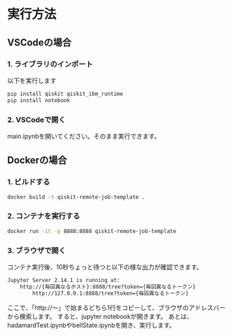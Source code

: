 # 実行方法
## VSCodeの場合
### 1. ライブラリのインポート
以下を実行します

```bash
pip install qiskit qiskit_ibm_runtime
pip install notebook
```

### 2. VSCodeで開く
main.ipynbを開いてください。そのまま実行できます。

## Dockerの場合
### 1. ビルドする

```bash
docker build -t qiskit-remote-job-template .
```

### 2. コンテナを実行する

```bash
docker run -it -p 8888:8888 qiskit-remote-job-template
```

### 3. ブラウザで開く
コンテナ実行後、10秒ちょっと待つと以下の様な出力が確認できます。

```bash
Jupyter Server 2.14.1 is running at:
    http://{毎回異なるホスト}:8888/tree?token={毎回異なるトークン}
        http://127.0.0.1:8888/tree?token={毎回異なるトークン}
```

ここで、「http://〜」で始まるどちら1行をコピーして、ブラウザのアドレスバーから検索します。
すると、jupyter notebookが開きます。
あとは、hadamardTest.ipynbやbellState.ipynbを開き、実行します。
